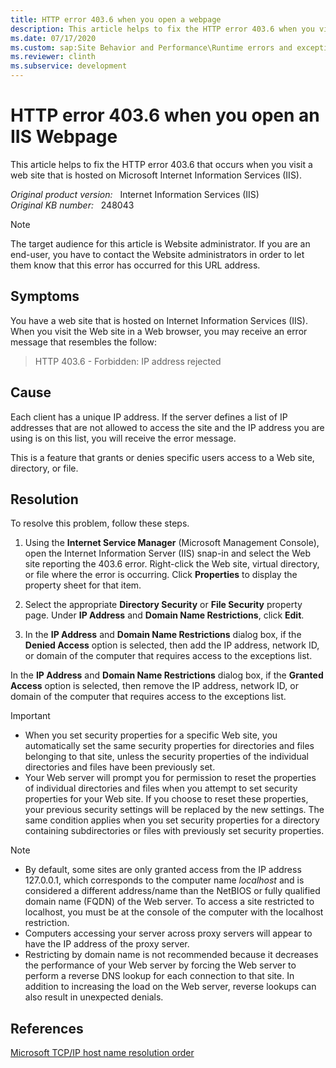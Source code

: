 ```yaml
---
title: HTTP error 403.6 when you open a webpage
description: This article helps to fix the HTTP error 403.6 when you visit a web site that is hosted on Microsoft Internet Information Services (IIS).
ms.date: 07/17/2020
ms.custom: sap:Site Behavior and Performance\Runtime errors and exceptions, including HTTP 400 and 50x errors
ms.reviewer: clinth
ms.subservice: development
---
```

# HTTP error 403.6 when you open an IIS Webpage

This article helps to fix the HTTP error 403.6 that occurs when you visit a web site that is hosted on Microsoft Internet Information Services (IIS).

_Original product version:_ &nbsp; Internet Information Services (IIS)  
_Original KB number:_ &nbsp; 248043

> [!NOTE]
> The target audience for this article is Website administrator. If you are an end-user, you have to contact the Website administrators in order to let them know that this error has occurred for this URL address.

## Symptoms

You have a web site that is hosted on Internet Information Services (IIS). When you visit the Web site in a Web browser, you may receive an error message that resembles the follow:

> HTTP 403.6 - Forbidden: IP address rejected

## Cause

Each client has a unique IP address. If the server defines a list of IP addresses that are not allowed to access the site and the IP address you are using is on this list, you will receive the error message.

This is a feature that grants or denies specific users access to a Web site, directory, or file.

## Resolution

To resolve this problem, follow these steps.

1. Using the **Internet Service Manager** (Microsoft Management Console), open the Internet Information Server (IIS) snap-in and select the Web site reporting the 403.6 error. Right-click the Web site, virtual directory, or file where the error is occurring. Click **Properties** to display the property sheet for that item.

2. Select the appropriate **Directory Security** or **File Security** property page. Under **IP Address** and **Domain Name Restrictions**, click **Edit**.

3. In the **IP Address** and **Domain Name Restrictions** dialog box, if the **Denied Access** option is selected, then add the IP address, network ID, or domain of the computer that requires access to the exceptions list.

In the **IP Address** and **Domain Name Restrictions** dialog box, if the **Granted Access** option is selected, then remove the IP address, network ID, or domain of the computer that requires access to the exceptions list.

> [!IMPORTANT]
>
> - When you set security properties for a specific Web site, you automatically set the same security properties for directories and files belonging to that site, unless the security properties of the individual directories and files have been previously set.
> - Your Web server will prompt you for permission to reset the properties of individual directories and files when you attempt to set security properties for your Web site. If you choose to reset these properties, your previous security settings will be replaced by the new settings. The same condition applies when you set security properties for a directory containing subdirectories or files with previously set security properties.

> [!NOTE]
>
> - By default, some sites are only granted access from the IP address 127.0.0.1, which corresponds to the computer name *localhost* and is considered a different address/name than the NetBIOS or fully qualified domain name (FQDN) of the Web server. To access a site restricted to localhost, you must be at the console of the computer with the localhost restriction.
> - Computers accessing your server across proxy servers will appear to have the IP address of the proxy server.
> - Restricting by domain name is not recommended because it decreases the performance of your Web server by forcing the Web server to perform a reverse DNS lookup for each connection to that site. In addition to increasing the load on the Web server, reverse lookups can also result in unexpected denials.

## References

[Microsoft TCP/IP host name resolution order](https://support.microsoft.com/help/172218)
